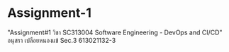 # Assignment-1
"Assignment#1 วิชา SC313004 Software Engineering - DevOps and CI/CD" อนุสรา เปลือยหนองแข้ Sec.3 613021132-3
